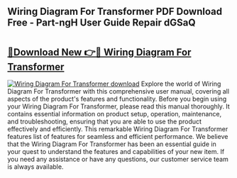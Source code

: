## Wiring Diagram For Transformer PDF Download Free - Part-ngH User Guide Repair dGSaQ

# <h2><a href="http://dfui7k.blite.top/?on=Wiring+Diagram+For+Transformer">🔗Download New 👉🔴 Wiring Diagram For Transformer</a></h2>

[![Wiring Diagram For Transformer download](https://i.imgur.com/lujVjoI.png)](http://dfui7k.blite.top/?on=Wiring+Diagram+For+Transformer)
Explore the world of Wiring Diagram For Transformer with this comprehensive user manual, covering all aspects of the product's features and functionality. Before you begin using your Wiring Diagram For Transformer, please read this manual thoroughly. It contains essential information on product setup, operation, maintenance, and troubleshooting, ensuring that you are able to use the product effectively and efficiently. This remarkable Wiring Diagram For Transformer features list of features for seamless and efficient performance. We believe that the Wiring Diagram For Transformer has been an essential guide in your quest to understand the features and capabilities of your new item. If you need any assistance or have any questions, our customer service team is always available.
